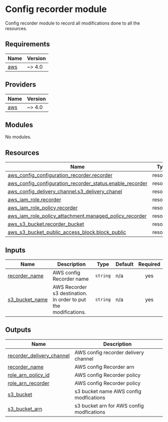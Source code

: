 # Config recorder module
Config recorder module to record all modifications done to all the resources.

## Requirements

| Name | Version |
|------|---------|
| <a name="requirement_aws"></a> [aws](#requirement\_aws) | ~> 4.0 |

## Providers

| Name | Version |
|------|---------|
| <a name="provider_aws"></a> [aws](#provider\_aws) | ~> 4.0 |

## Modules

No modules.

## Resources

| Name | Type |
|------|------|
| [aws_config_configuration_recorder.recorder](https://registry.terraform.io/providers/hashicorp/aws/latest/docs/resources/config_configuration_recorder) | resource |
| [aws_config_configuration_recorder_status.enable_recorder](https://registry.terraform.io/providers/hashicorp/aws/latest/docs/resources/config_configuration_recorder_status) | resource |
| [aws_config_delivery_channel.s3_delivery_chanel](https://registry.terraform.io/providers/hashicorp/aws/latest/docs/resources/config_delivery_channel) | resource |
| [aws_iam_role.recorder](https://registry.terraform.io/providers/hashicorp/aws/latest/docs/resources/iam_role) | resource |
| [aws_iam_role_policy.recorder](https://registry.terraform.io/providers/hashicorp/aws/latest/docs/resources/iam_role_policy) | resource |
| [aws_iam_role_policy_attachment.managed_policy_recorder](https://registry.terraform.io/providers/hashicorp/aws/latest/docs/resources/iam_role_policy_attachment) | resource |
| [aws_s3_bucket.recorder_bucket](https://registry.terraform.io/providers/hashicorp/aws/latest/docs/resources/s3_bucket) | resource |
| [aws_s3_bucket_public_access_block.block_public](https://registry.terraform.io/providers/hashicorp/aws/latest/docs/resources/s3_bucket_public_access_block) | resource |

## Inputs

| Name | Description | Type | Default | Required |
|------|-------------|------|---------|:--------:|
| <a name="input_recorder_name"></a> [recorder\_name](#input\_recorder\_name) | AWS config Recorder name | `string` | n/a | yes |
| <a name="input_s3_bucket_name"></a> [s3\_bucket\_name](#input\_s3\_bucket\_name) | AWS Recorder s3 destination. In order to put the modifications. | `string` | n/a | yes |

## Outputs

| Name | Description |
|------|-------------|
| <a name="output_recorder_delivery_channel"></a> [recorder\_delivery\_channel](#output\_recorder\_delivery\_channel) | AWS config recorder delivery channel |
| <a name="output_recorder_name"></a> [recorder\_name](#output\_recorder\_name) | AWS config Recorder arn |
| <a name="output_role_arn_policy_id"></a> [role\_arn\_policy\_id](#output\_role\_arn\_policy\_id) | AWS config Recorder policy |
| <a name="output_role_arn_recorder"></a> [role\_arn\_recorder](#output\_role\_arn\_recorder) | AWS config Recorder policy |
| <a name="output_s3_bucket"></a> [s3\_bucket](#output\_s3\_bucket) | s3 bucket name AWS config modfications |
| <a name="output_s3_bucket_arn"></a> [s3\_bucket\_arn](#output\_s3\_bucket\_arn) | s3 bucket arn for AWS config modfications |